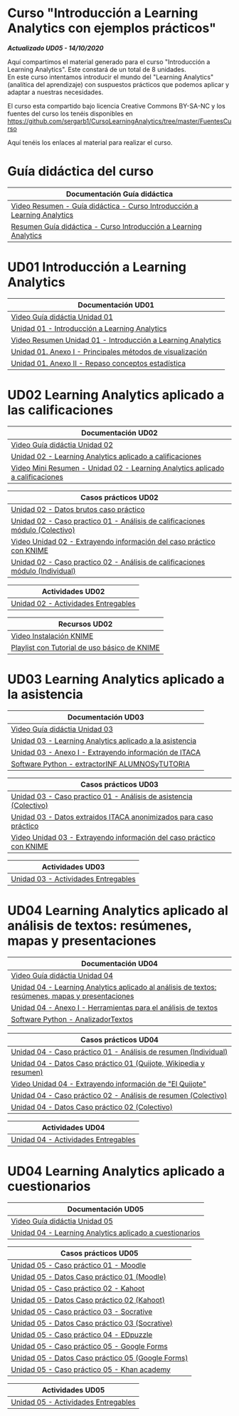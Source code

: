 # Curso "Introducción a Learning Analytics con ejemplos prácticos"

***Actualizado UD05 - 14/10/2020***

Aquí compartimos el material generado para el curso "Introducción a Learning Analytics". Este constará de un total de 8 unidades.  
En este curso intentamos introducir el mundo del "Learning Analytics" (analítica del aprendizaje) con suspuestos prácticos que podemos aplicar y adaptar a nuestras necesidades.

El curso esta compartido bajo licencia Creative Commons BY-SA-NC y los fuentes del curso los tenéis disponibles en  
https://github.com/sergarb1/CursoLearningAnalytics/tree/master/FuentesCurso

Aquí tenéis los enlaces al material para realizar el curso.

# Guía didáctica del curso
| Documentación Guía didáctica|
| ------ |
| [Video Resumen - Guía didáctica - Curso Introducción a Learning Analytics](https://www.youtube.com/watch?v=mhVu5UzpNqU&feature=youtu.be) |
| [Resumen Guía didáctica - Curso Introducción a Learning Analytics](https://github.com/sergarb1/CursoLearningAnalytics/raw/master/FuentesCurso/Resumen%20Guia%20Didatica%20Curso%20Learning%20Analytics.pdf) |

# UD01 Introducción a Learning Analytics

| Documentación UD01 |
| ------ |
| [Video Guía didáctia Unidad 01](https://www.youtube.com/watch?v=2hSFsknmJFI&feature=youtu.be) |
| [Unidad 01 - Introducción a Learning Analytics](https://github.com/sergarb1/CursoLearningAnalytics/raw/master/FuentesCurso/UD%2001%20-%20Introduccion%20a%20Learning%20Analytics/UD%2001.01%20-%20Introducci%C3%B3n%20a%20Learning%20Analytics.pdf) |
| [Video Resumen Unidad 01 - Introducción a Learning Analytics](https://www.youtube.com/watch?v=HMqpWweXJJ8&feature=youtu.be) |
| [Unidad 01. Anexo I - Principales métodos de visualización ](https://github.com/sergarb1/CursoLearningAnalytics/raw/master/FuentesCurso/UD%2001%20-%20Introduccion%20a%20Learning%20Analytics/UD%2001.02%20-%20Principales%20m%C3%A9todos%20de%20visualizaci%C3%B3n.pdf) |
| [Unidad 01. Anexo II - Repaso conceptos estadística](https://github.com/sergarb1/CursoLearningAnalytics/raw/master/FuentesCurso/UD%2001%20-%20Introduccion%20a%20Learning%20Analytics/UD%2001.03%20-%20Repaso%20conceptos%20estad%C3%ADstica.pdf) |

# UD02 Learning Analytics aplicado a las calificaciones

| Documentación UD02 |
| ------ |
| [Video Guía didáctia Unidad 02](https://www.youtube.com/watch?v=sBMsHSWB80s&feature=youtu.be) |
| [Unidad 02 - Learning Analytics aplicado a calificaciones](https://github.com/sergarb1/CursoLearningAnalytics/raw/master/FuentesCurso/UD%2002%20-%20Learning%20Analytics%20aplicado%20a%20calificaciones/UD%2002.01%20-%20Learning%20Analytics%20aplicado%20a%20calificaciones.pdf) |
| [Video Mini Resumen - Unidad 02 - Learning Analytics aplicado a calificaciones](https://www.youtube.com/watch?v=i_dmnCIBQWA&feature=youtu.be) |


| Casos prácticos UD02 |
| ------ |
| [Unidad 02 - Datos brutos caso práctico](https://github.com/sergarb1/CursoLearningAnalytics/raw/master/FuentesCurso/UD%2002%20-%20Learning%20Analytics%20aplicado%20a%20calificaciones/Caso%20Estudio%20UD02.zip) |
| [Unidad 02 - Caso practico 01 - Análisis de calificaciones módulo (Colectivo)](https://github.com/sergarb1/CursoLearningAnalytics/raw/master/FuentesCurso/UD%2002%20-%20Learning%20Analytics%20aplicado%20a%20calificaciones/UD%2002.02%20-%20An%C3%A1lisis%20de%20calificaciones%20m%C3%B3dulo%20(Colectivo)%20-%20Caso%20pr%C3%A1ctico.pdf) |
| [Video Unidad 02 - Extrayendo información del caso práctico con KNIME](https://www.youtube.com/watch?v=kAPI5N9UdHA&feature=youtu.be) |
| [Unidad 02 - Caso practico 02 - Análisis de calificaciones módulo (Individual)](https://github.com/sergarb1/CursoLearningAnalytics/raw/master/FuentesCurso/UD%2002%20-%20Learning%20Analytics%20aplicado%20a%20calificaciones/UD%2002.03%20-%20An%C3%A1lisis%20de%20calificaciones%20m%C3%B3dulo%20(individual)%20-%20Caso%20pr%C3%A1ctico.pdf) |


| Actividades UD02 |
| ------ |
| [Unidad 02 - Actividades Entregables](https://github.com/sergarb1/CursoLearningAnalytics/raw/master/FuentesCurso/UD%2002%20-%20Learning%20Analytics%20aplicado%20a%20calificaciones/UD%2002.04%20-%20Actividades%20Entregables.pdf) |


| Recursos UD02 |
| ------ |
| [Video Instalación KNIME](https://www.youtube.com/watch?v=QKqHl3qeoRQ) |
| [Playlist con Tutorial de uso básico de KNIME](https://www.youtube.com/playlist?list=PLIGnb3JB-NKyMdX6fJwP1MW2DeVo-G3Cx) |


# UD03 Learning Analytics aplicado a la asistencia



| Documentación UD03 |
| ------ |
| [Video Guía didáctia Unidad 03](https://www.youtube.com/watch?v=DccZO6J5iGE&feature=youtu.be) |
| [Unidad 03 - Learning Analytics aplicado a la asistencia](https://github.com/sergarb1/CursoLearningAnalytics/raw/master/FuentesCurso/UD%2003%20-%20Learning%20Analytics%20aplicado%20a%20la%20asistencia/UD%2003.01%20-%20Learning%20Analytics%20aplicado%20a%20la%20asistencia.pdf) 
| [Unidad 03 - Anexo I - Extrayendo información de ITACA](https://github.com/sergarb1/CursoLearningAnalytics/raw/master/FuentesCurso/UD%2003%20-%20Learning%20Analytics%20aplicado%20a%20la%20asistencia/UD%2003.02%20-%20Anexo%20I%20-%20Extrayendo%20informaci%C3%B3n%20de%20ITACA.pdf) |
| [Software Python - extractorINF ALUMNOSyTUTORIA](https://github.com/sergarb1/CursoLearningAnalytics/raw/master/FuentesCurso/UD%2003%20-%20Learning%20Analytics%20aplicado%20a%20la%20asistencia/Python%20-%20extractorINF_ALUMNOSyTUTORIA.zip) |



| Casos prácticos UD03 |
| ------ |
| [Unidad 03 - Caso practico 01 - Análisis de asistencia (Colectivo)](https://github.com/sergarb1/CursoLearningAnalytics/raw/master/FuentesCurso/UD%2003%20-%20Learning%20Analytics%20aplicado%20a%20la%20asistencia/UD%2003.03%20-%20An%C3%A1lisis%20de%20asistencia%20(Colectivo)%20-%20Caso%20pr%C3%A1ctico.pdf)|
| [Unidad 03 - Datos extraidos ITACA anonimizados para caso práctico](https://github.com/sergarb1/CursoLearningAnalytics/raw/master/FuentesCurso/UD%2003%20-%20Learning%20Analytics%20aplicado%20a%20la%20asistencia/Datos%20caso%20estudio%20UD3.zip) |
| [Video Unidad 03 - Extrayendo información del caso práctico con KNIME](https://www.youtube.com/watch?v=o4pqkHuutcw&feature=youtu.be) |


| Actividades UD03 |
| ------ |
| [Unidad 03 - Actividades Entregables](https://github.com/sergarb1/CursoLearningAnalytics/blob/master/FuentesCurso/UD%2003%20-%20Learning%20Analytics%20aplicado%20a%20la%20asistencia/UD%2003.04%20-%20Actividades%20Entregables.pdf) |



# UD04 Learning Analytics aplicado al análisis de textos: resúmenes, mapas y presentaciones



| Documentación UD04 |
| ------ |
| [Video Guía didáctia Unidad 04](https://youtu.be/x0J8Mh-U95s) |
| [Unidad 04 - Learning Analytics aplicado al análisis de textos: resúmenes, mapas y presentaciones](https://github.com/sergarb1/CursoLearningAnalytics/raw/master/FuentesCurso/UD%2004%20-%20Learning%20Analytics%20aplicado%20a%20textos/UD%2004.01%20-%20Learning%20Analytics%20para%20analisis%20de%20textos.pdf) 
| [Unidad 04 - Anexo I - Herramientas para el análisis de textos](https://github.com/sergarb1/CursoLearningAnalytics/raw/master/FuentesCurso/UD%2004%20-%20Learning%20Analytics%20aplicado%20a%20textos/UD%2004.02%20-%20Anexo%20I%20-%20Herramientas%20para%20el%20an%C3%A1lisis%20de%20texto.pdf) |
| [Software Python - AnalizadorTextos](https://github.com/sergarb1/CursoLearningAnalytics/raw/master/FuentesCurso/UD%2004%20-%20Learning%20Analytics%20aplicado%20a%20textos/AnalizadorTextos.zip) |



| Casos prácticos UD04 |
| ------ |
| [Unidad 04 - Caso práctico 01 - Análisis de resumen (Individual)](https://github.com/sergarb1/CursoLearningAnalytics/raw/master/FuentesCurso/UD%2004%20-%20Learning%20Analytics%20aplicado%20a%20textos/UD%2004.03%20-%20An%C3%A1lisis%20de%20resumen%20(Individual)%20-%20Caso%20pr%C3%A1ctico.pdf)|
| [Unidad 04 - Datos Caso práctico 01 (Quijote, Wikipedia y resumen)](https://github.com/sergarb1/CursoLearningAnalytics/raw/master/FuentesCurso/UD%2004%20-%20Learning%20Analytics%20aplicado%20a%20textos/CasoEstudioUD04-01.zip) |
| [Video Unidad 04 - Extrayendo información de "El Quijote"](https://youtu.be/EVjcsV-cC_g) |
| [Unidad 04 - Caso práctico 02 - Análisis de resumen (Colectivo)](https://github.com/sergarb1/CursoLearningAnalytics/raw/master/FuentesCurso/UD%2004%20-%20Learning%20Analytics%20aplicado%20a%20textos/UD%2004.04%20-%20An%C3%A1lisis%20de%20resumenes%20(Colectivo)%20-%20Caso%20pr%C3%A1ctico.pdf)|
| [Unidad 04 - Datos Caso práctico 02 (Colectivo)](https://github.com/sergarb1/CursoLearningAnalytics/raw/master/FuentesCurso/UD%2004%20-%20Learning%20Analytics%20aplicado%20a%20textos/CasoEstudioUD04-02.zip) |



| Actividades UD04 |
| ------ |
| [Unidad 04 - Actividades Entregables](https://github.com/sergarb1/CursoLearningAnalytics/raw/master/FuentesCurso/UD%2004%20-%20Learning%20Analytics%20aplicado%20a%20textos/UD%2004.05%20-%20Actividades%20Entregables.pdf) |




# UD04 Learning Analytics aplicado a cuestionarios


| Documentación UD05 |
| ------ |
| [Video Guía didáctia Unidad 05](https://youtu.be/_9ePmmrHop8) |
| [Unidad 04 - Learning Analytics aplicado a cuestionarios](https://github.com/sergarb1/CursoLearningAnalytics/raw/master/FuentesCurso/UD%2005%20-%20Learning%20Analytics%20aplicado%20a%20cuestionarios/UD%2005.01%20-%20Learning%20Analytics%20aplicado%20a%20cuestionarios.pdf) 


| Casos prácticos UD05 |
| ------ |
| [Unidad 05 - Caso práctico 01 - Moodle ](https://github.com/sergarb1/CursoLearningAnalytics/raw/master/FuentesCurso/UD%2005%20-%20Learning%20Analytics%20aplicado%20a%20cuestionarios/UD%2005.02%20-%20An%C3%A1lisis%20de%20cuestionario%20(Moodle)%20-%20Caso%20pr%C3%A1ctico.pdf)|
| [Unidad 05 - Datos Caso práctico 01 (Moodle)](https://github.com/sergarb1/CursoLearningAnalytics/raw/master/FuentesCurso/UD%2005%20-%20Learning%20Analytics%20aplicado%20a%20cuestionarios/CasoEstudioUD05-01.zip) |
| [Unidad 05 - Caso práctico 02 - Kahoot](https://github.com/sergarb1/CursoLearningAnalytics/raw/master/FuentesCurso/UD%2005%20-%20Learning%20Analytics%20aplicado%20a%20cuestionarios/UD%2005.03%20-%20An%C3%A1lisis%20de%20cuestionarios%20(Kahoot!)%20-%20Caso%20pr%C3%A1ctico.pdf)|
| [Unidad 05 - Datos Caso práctico 02 (Kahoot)](https://github.com/sergarb1/CursoLearningAnalytics/raw/master/FuentesCurso/UD%2005%20-%20Learning%20Analytics%20aplicado%20a%20cuestionarios/CasoEstudioUD05-02.zip) |
| [Unidad 05 - Caso práctico 03 - Socrative](https://github.com/sergarb1/CursoLearningAnalytics/raw/master/FuentesCurso/UD%2005%20-%20Learning%20Analytics%20aplicado%20a%20cuestionarios/UD%2005.04%20-%20An%C3%A1lisis%20de%20cuestionarios%20(Socrative)%20-%20Caso%20pr%C3%A1ctico.pdf)|
| [Unidad 05 - Datos Caso práctico 03 (Socrative)](https://github.com/sergarb1/CursoLearningAnalytics/raw/master/FuentesCurso/UD%2005%20-%20Learning%20Analytics%20aplicado%20a%20cuestionarios/CasoEstudioUD05-03.zip) |
| [Unidad 05 - Caso práctico 04 - EDpuzzle](https://github.com/sergarb1/CursoLearningAnalytics/raw/master/FuentesCurso/UD%2005%20-%20Learning%20Analytics%20aplicado%20a%20cuestionarios/UD%2005.05%20-%20An%C3%A1lisis%20de%20cuestionarios%20(EDpuzzle)%20-%20Caso%20pr%C3%A1ctico.pdf)|
| [Unidad 05 - Caso práctico 05 - Google Forms](https://github.com/sergarb1/CursoLearningAnalytics/blob/master/FuentesCurso/UD%2005%20-%20Learning%20Analytics%20aplicado%20a%20cuestionarios/UD%2005.06%20-%20An%C3%A1lisis%20de%20cuestionarios%20(Google%20Forms)%20-%20Caso%20pr%C3%A1ctico.pdf)|
| [Unidad 05 - Datos Caso práctico 05 (Google Forms)](https://github.com/sergarb1/CursoLearningAnalytics/raw/master/FuentesCurso/UD%2005%20-%20Learning%20Analytics%20aplicado%20a%20cuestionarios/CasoEstudioUD05-05.zip) |
| [Unidad 05 - Caso práctico 05 - Khan academy](https://github.com/sergarb1/CursoLearningAnalytics/raw/master/FuentesCurso/UD%2005%20-%20Learning%20Analytics%20aplicado%20a%20cuestionarios/UD%2005.07%20-%20An%C3%A1lisis%20de%20cuestionarios%20(Khan%20Academy)%20-%20Caso%20pr%C3%A1ctico.pdf)|


| Actividades UD05 |
| ------ |
| [Unidad 05 - Actividades Entregables](https://github.com/sergarb1/CursoLearningAnalytics/raw/master/FuentesCurso/UD%2005%20-%20Learning%20Analytics%20aplicado%20a%20cuestionarios/UD%2005.08%20-%20Actividades%20Entregables.pdf) |
